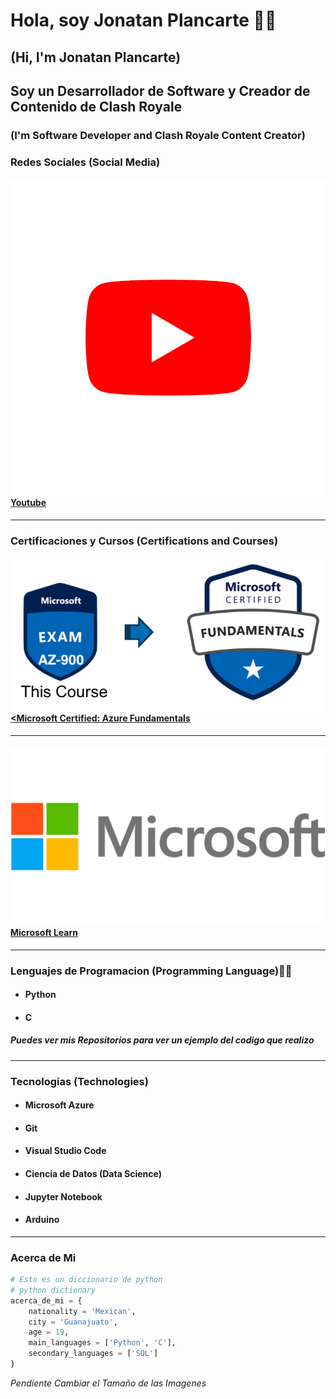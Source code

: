 # Hola, soy Jonatan Plancarte :wave::smiley: 
## (Hi, I'm Jonatan Plancarte)

## Soy un Desarrollador de Software y Creador de Contenido de Clash Royale 
### (I'm Software Developer and Clash Royale Content Creator) 

### Redes Sociales (Social Media)
#### ![Youtube Image](/Youtube.png)[Youtube](https://www.youtube.com/@OXIJonatan)
---

### Certificaciones y Cursos (Certifications and Courses)
#### ![Microsoft Certified Image](/Microsoft-AZ-900-Exam.webp)[<Microsoft Certified: Azure Fundamentals](https://www.credly.com/badges/1404375a-baf0-4ca8-8e20-6ef36b4fb2d3?source=linked_in_profile)
----

#### ![Microsoft Learn Image](/Microsoft-Logo.png)[Microsoft Learn](https://learn.microsoft.com/es-es/users/JonatanIsraelPlancarte)

---

### Lenguajes de Programacion (Programming Language):man_technologist:
- #### Python
- #### C
##### Puedes ver mis Repositorios para ver un ejemplo del codigo que realizo
---

### Tecnologias (Technologies)
- #### Microsoft Azure
- #### Git
- #### Visual Studio Code
- #### Ciencia de Datos (Data Science)
- #### Jupyter Notebook
- #### Arduino
---

### Acerca de Mi
```Python
# Esto es un diccionario de python
# python dictionary
acerca_de_mi = {
    nationality = 'Mexican',
    city = 'Guanajuato',
    age = 19,
    main_languages = ['Python', 'C'],
    secondary_languages = ['SQL']
}
```
*Pendiente Cambiar el Tamaño de las Imagenes*
